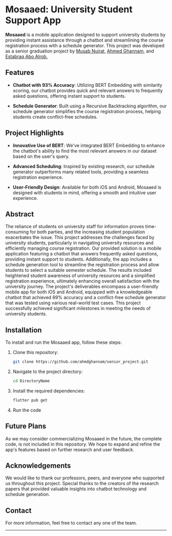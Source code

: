 # Mosaaed: University Student Support App

**Mosaaed** is a mobile application designed to support university students by providing instant assistance through a chatbot and streamlining the course registration process with a schedule generator. This project was developed as a senior graduation project by [Musab Nuirat](https://github.com/Musab-Nuirat/), [Ahmed Ghannam](https://github.com/ahmdghannam/), and [Estabraq Abo Alrob.](https://github.com/EstabraqAbualrob)

## Features

- **Chatbot with 93% Accuracy**: Utilizing BERT Embedding with similarity scoring, our chatbot provides quick and relevant answers to frequently asked questions, offering instant support to students.
  
- **Schedule Generator**: Built using a Recursive Backtracking algorithm, our schedule generator simplifies the course registration process, helping students create conflict-free schedules.

## Project Highlights

- **Innovative Use of BERT**: We've integrated BERT Embedding to enhance the chatbot's ability to find the most relevant answers in our dataset based on the user's query.
  
- **Advanced Scheduling**: Inspired by existing research, our schedule generator outperforms many related tools, providing a seamless registration experience.

- **User-Friendly Design**: Available for both iOS and Android, Mosaaed is designed with students in mind, offering a smooth and intuitive user experience.

## Abstract 
The reliance of students on university staff for information proves time-consuming for both parties, and the increasing student population exacerbates the issue. This project addresses the challenges faced by university students, particularly in navigating university resources and efficiently managing course registration.
Our provided solution is a mobile application featuring a chatbot that answers frequently asked questions, providing instant support to students. Additionally, the app includes a schedule generation tool to streamline the registration process and allow students to select a suitable semester schedule.
The results included heightened student awareness of university resources and a simplified registration experience, ultimately enhancing overall satisfaction with the university journey. The project's deliverables encompass a user-friendly mobile app for both iOS and Android, equipped with a knowledgeable chatbot that achieved 89% accuracy and a conflict-free schedule generator that was tested using various real-world test cases. This project successfully achieved significant milestones in meeting the needs of university students.

## Installation

To install and run the Mosaaed app, follow these steps:

1. Clone this repository:
    ```bash
    git clone https://github.com/ahmdghannam/senior_project.git
    ```
2. Navigate to the project directory:
    ```bash
    cd DirectoryName
    ```
3. Install the required dependencies:
    ```bash
    flutter pub get
    ```
4. Run the code


## Future Plans

As we may consider commercializing Mosaaed in the future, the complete code, is not included in this repository. We hope to expand and refine the app's features based on further research and user feedback.

## Acknowledgements

We would like to thank our professors, peers, and everyone who supported us throughout this project. Special thanks to the creators of the research papers that provided valuable insights into chatbot technology and schedule generation.


## Contact

For more information, feel free to contact any one of the team.

---

